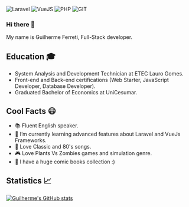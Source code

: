 ![Laravel](https://img.shields.io/badge/Laravel-FF2D20?style=for-the-badge&logo=laravel&logoColor=white)
![VueJS](https://img.shields.io/badge/Vue.js-35495E?style=for-the-badge&logo=vuedotjs&logoColor=4FC08D)
![PHP](https://img.shields.io/badge/PHP-777BB4?style=for-the-badge&logo=php&logoColor=white)
![GIT](https://img.shields.io/badge/GIT-E44C30?style=for-the-badge&logo=git&logoColor=white)

### Hi there 👋

My name is Guilherme Ferreti, Full-Stack developer.

## Education 🎓

* System Analysis and Development Technician at ETEC Lauro Gomes.
* Front-end and Back-end certifications (Web Starter, JavaScript Developer, Database Developer).
* Graduated Bachelor of Economics at UniCesumar.

## Cool Facts 😃

- 📚 Fluent English speaker.
- 🌱 I’m currently learning advanced features about Laravel and VueJs Frameworks.
- 🎵 Love Classic and 80's songs.
- 🎮 Love Plants Vs Zombies games and simulation genre.
- 🧩 I have a huge comic books collection :)

## Statistics 📈

[![Guilherme's GitHub stats](https://github-readme-stats.vercel.app/api?username=Guilherme-Ferreti&show_icons=true&theme=graywhite&hide=issues)](https://github.com/Guilherme-Ferreti)
